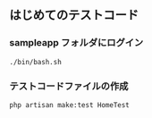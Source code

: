 ## はじめてのテストコード

### sampleapp フォルダにログイン

```
./bin/bash.sh
```

### テストコードファイルの作成

```
php artisan make:test HomeTest
```
